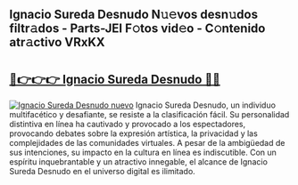 ## Ignacio Sureda Desnudo N𝚞𝚎vos desn𝚞dos filtr𝚊dos - Parts-JEI F𝚘tos vid𝚎o - C𝚘ntenido atr𝚊ctivo VRxKX

# <h2><a href="http://mbcxji.tromn.icu/?c=Ignacio+Sureda+Desnudo">🔗👉👉👉 Ignacio Sureda Desnudo 🔗🔗</a></h2>

[![Ignacio Sureda Desnudo nuevo](https://i.imgur.com/pEAQMta.gif)](http://mbcxji.tromn.icu/?c=Ignacio+Sureda+Desnudo)
Ignacio Sureda Desnudo, un individuo multifacético y desafiante, se resiste a la clasificación fácil. Su personalidad distintiva en línea ha cautivado y provocado a los espectadores, provocando debates sobre la expresión artística, la privacidad y las complejidades de las comunidades virtuales. A pesar de la ambigüedad de sus intenciones, su impacto en la cultura en línea es indiscutible. Con un espíritu inquebrantable y un atractivo innegable, el alcance de Ignacio Sureda Desnudo en el universo digital es ilimitado.
